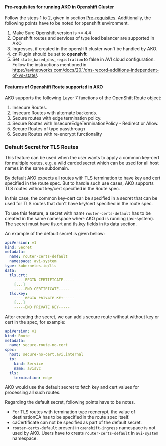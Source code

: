 
#### Pre-requisites for running AKO in Openshift Cluster

Follow the steps 1 to 2, given in section [Pre-requisites](https://github.com/vmware/load-balancer-and-ingress-services-for-kubernetes/blob/master/docs#pre-requisites). Additionally, the following points have to be noted for openshift environment.
1. Make Sure Openshift version is >= 4.4
2. Openshift routes and services of type load balancer are supported in AKO
3. Ingresses, if created in the openshift cluster won't be handled by AKO.
4. cniPlugin should be set to **openshift**
5. Set `state_based_dns_registration` to false in AVI cloud configuration. Follow the instructions mentioned in https://avinetworks.com/docs/20.1/dns-record-additions-independent-of-vs-state/.

#### Features of Openshift Route supported in AKO
AKO supports the following Layer 7 functions of the OpenShift Route object:
1. Insecure Routes.
2. Insecure Routes with alternate backends.
3. Secure routes with edge termination policy.
4. Secure Routes with InsecureEdgeTerminationPolicy - Redirect or Allow.
5. Secure Routes of type passthrough
6. Secure Routes with re-encrypt functionality

### Default Secret for TLS Routes

This feature can be used when the user wants to apply a common key-cert for multiple routes, e.g. a wild carded secret which can be used for all host names in the same subdomain. 

By default AKO expects all routes with TLS termination to have key and cert specified in the route spec. But to handle such use cases, AKO supports TLS routes without key/cert specified in the Route spec.

In this case, the common key-cert can be specified in a secret that can be used for TLS routes that don't have key/cert specified in the route spec.

To use this feature, a secret with name `router-certs-default` has to be created in the same namespace where AKO pod is running (avi-system). The secret must have tls.crt and tls.key fields in its data section.

An example of the default secret is given bellow:

```yaml
apiVersion: v1
kind: Secret
metadata:
  name: router-certs-default
  namespace: avi-system
type: kubernetes.io/tls
data:
  tls.crt: 
    -----BEGIN CERTIFICATE-----
    [...]
    -----END CERTIFICATE-----
  tls.key:
    -----BEGIN PRIVATE KEY-----
    [...]
    -----END PRIVATE KEY-----
```

After creating the secret, we can add a secure route without without key or cert in the spec, for example:

```yaml
apiVersion: v1
kind: Route
metadata:
  name: secure-route-no-cert
spec:
  host: secure-no-cert.avi.internal
  to:
    kind: Service
    name: avisvc
  tls:
    termination: edge
```

AKO would use the default secret to fetch key and cert values for processing all such routes.

Regarding the default secret, following points have to be notes.
- For TLS routes with termination type reencrypt, the value of destinationCA has to be specified in the route spec itself.
- caCertificate can not be specified as part of the default secret.
- `router-certs-default` present in `openshift-ingress` namespace is not used by AKO. Users have to create `router-certs-default` in `avi-system` namespace.

